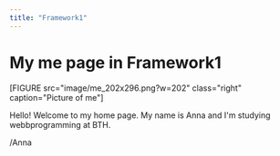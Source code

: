 ```yaml
---
title: "Framework1"
---
```

My me page in Framework1
=========================


[FIGURE src="image/me_202x296.png?w=202" class="right" caption="Picture of me"]

Hello! Welcome to my home page. My name is Anna and I'm studying webbprogramming at BTH.

/Anna
